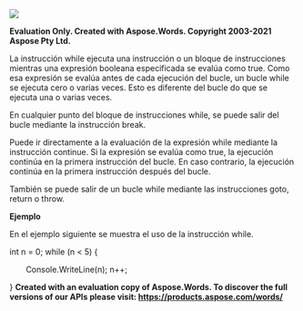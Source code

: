 ﻿![](09\_while.001.png)

**Evaluation Only. Created with Aspose.Words. Copyright 2003-2021 Aspose Pty Ltd.**

La instrucción while ejecuta una instrucción o un bloque de instrucciones mientras una expresión booleana especificada se evalúa como true. Como esa expresión se evalúa antes de cada ejecución del bucle, un bucle while se ejecuta cero o varias veces. Esto es diferente del bucle do que se ejecuta una o varias veces. 

En cualquier punto del bloque de instrucciones while, se puede salir del bucle mediante la instrucción break. 

Puede ir directamente a la evaluación de la expresión while mediante la instrucción continue. Si la expresión se evalúa como true, la ejecución continúa en la primera instrucción del bucle. En caso contrario, la ejecución continúa en la primera instrucción después del bucle. 

También se puede salir de un bucle while mediante las instrucciones goto, return o throw. 

**Ejemplo** 

En el ejemplo siguiente se muestra el uso de la instrucción while.  

int n = 0; while (n < 5) { 

`    `Console.WriteLine(n);     n++; 

} 
**Created with an evaluation copy of Aspose.Words. To discover the full versions of our APIs please visit: https://products.aspose.com/words/**
